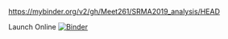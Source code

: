 https://mybinder.org/v2/gh/Meet261/SRMA2019_analysis/HEAD

Launch Online [![Binder](https://mybinder.org/badge_logo.svg)](https://mybinder.org/v2/gh/Meet261/SRMA2019_analysis/HEAD)
